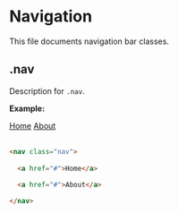 # Navigation

This file documents navigation bar classes.

## .nav <!-- {docsify-ignore} -->

Description for `.nav`.

**Example:**
<nav class="nav">
  <a href="#">Home</a>
  <a href="#">About</a>
</nav>
<br/>

```html
<nav class="nav">
  
  <a href="#">Home</a>
  
  <a href="#">About</a>

</nav>
```
